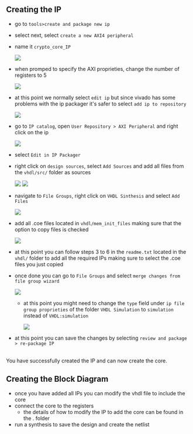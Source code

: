 ## Creating the IP
- go to `tools>create and package new ip`
- select next, select `create a new AXI4 peripheral`
- name it `crypto_core_IP`
  
  ![](https://github.com/Giuseppe-La-Capra/embedded-LINUX-crypto-core/blob/37948db52606f45b5e17723d4aa23545a7f579c7/ip/Screenshot%20from%202023-06-04%2000-59-53.png)
- when promped to specify the AXI proprieties, change the number of registers to 5
  
  ![](https://github.com/Giuseppe-La-Capra/embedded-LINUX-crypto-core/blob/7282e9dd73bcdb285fd12fccb9a02565a35a1cb0/ip/Screenshot%20from%202023-06-04%2001-00-10.png)
- at this point we normally select `edit ip` but since vivado has some problems with the ip packager it's safer to select `add ip to repository`
  
  ![](https://github.com/Giuseppe-La-Capra/embedded-LINUX-crypto-core/blob/2ae29179fbc2338c1a1c9f0e924a2947ae241cc3/ip/Screenshot%20from%202023-07-18%2017-51-17.png)
- go to `IP catalog`, open `User Repository > AXI Peripheral` and right click on the ip
  
  ![](https://github.com/Giuseppe-La-Capra/embedded-LINUX-crypto-core/blob/2ae29179fbc2338c1a1c9f0e924a2947ae241cc3/ip/Screenshot%20from%202023-07-18%2017-51-50.png)
- select `Edit in IP Packager` 
- right click on `design sources`, select `Add Sources` and add all files from the `vhdl/src/` folder as sources
  
  ![](https://github.com/Giuseppe-La-Capra/embedded-LINUX-crypto-core/blob/2ae29179fbc2338c1a1c9f0e924a2947ae241cc3/ip/Screenshot%20from%202023-07-18%2017-38-50.png)
  ![](https://github.com/Giuseppe-La-Capra/embedded-LINUX-crypto-core/blob/2ae29179fbc2338c1a1c9f0e924a2947ae241cc3/ip/Screenshot%20from%202023-06-04%2001-01-00.png)
- navigate to `File Groups`, right click on `VHDL Sinthesis` and select `Add Files`

  ![](https://github.com/Giuseppe-La-Capra/embedded-LINUX-crypto-core/blob/2d19bad0a49f139d057d9d5ee7a8a58d4310d15a/ip/Screenshot%20from%202023-07-18%2017-39-50.png)
- add all .coe files located in `vhdl/mem_init_files` making sure that the option to copy files is checked

  ![](https://github.com/Giuseppe-La-Capra/embedded-LINUX-crypto-core/blob/2d19bad0a49f139d057d9d5ee7a8a58d4310d15a/ip/Screenshot%20from%202023-06-04%2001-03-58.png)
- at this point you can follow steps 3 to 6 in the `readme.txt` located in the `vhdl/` folder to add all the required IPs making sure to select the .coe files you just copied
- once done you can go to `File Groups` and select `merge changes from file group wizard`

  ![](https://github.com/Giuseppe-La-Capra/embedded-LINUX-crypto-core/blob/2d19bad0a49f139d057d9d5ee7a8a58d4310d15a/ip/Screenshot%20from%202023-06-04%2001-01-32.png)
  - at this point you might need to change the `type` field under `ip file group proprieties` of the folder `VHDL Simulation` to `simulation` instead of `VHDL:simulation`

    ![](https://github.com/Giuseppe-La-Capra/embedded-LINUX-crypto-core/blob/291966de89f5ba5f61383092b6ec3028edc65840/ip/Screenshot%20from%202023-07-18%2018-42-48.png)
- at this point you can save the changes by selecting `review and package > re-package IP`
<br>
You have successfully created the IP and can now create the core.

## Creating the Block Diagram
- once you have added all IPs you can modify the vhdl file to include the core 
- connect the core to the registers
  - the details of how to modify the IP to add the core can be found in the . folder
- run a synthesis to save the design and create the netlist  
